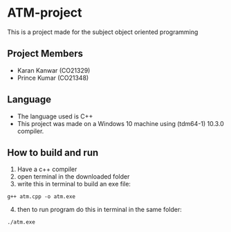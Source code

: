 # ATM-project
This is a project made for the subject object oriented programming

## Project Members
* Karan Kanwar (CO21329)
* Prince Kumar (CO21348)

## Language
* The language used is C++
* This project was made on a Windows 10 machine using (tdm64-1) 10.3.0 compiler.

## How to build and run
1. Have a c++ compiler
2. open terminal in the downloaded folder
3. write this in terminal to build an exe file:
```
g++ atm.cpp -o atm.exe
```
4. then to run program do this in terminal in the same folder:
```
./atm.exe
```
